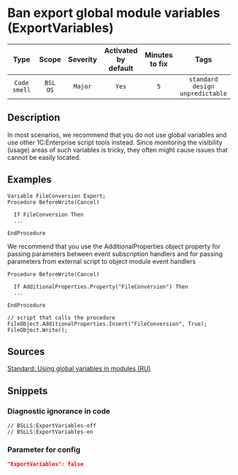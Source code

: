 # Ban export global module variables (ExportVariables)

|     Type     |        Scope        | Severity |    Activated<br>by default    |    Minutes<br>to fix    |                         Tags                          |
|:------------:|:-------------------:|:--------:|:-----------------------------:|:-----------------------:|:-----------------------------------------------------:|
| `Code smell` |    `BSL`<br>`OS`    | `Major`  |             `Yes`             |           `5`           |       `standard`<br>`design`<br>`unpredictable`       |

<!-- Блоки выше заполняются автоматически, не трогать -->
## Description

In most scenarios, we recommend that you do not use global variables and use other 1C:Enterprise script tools instead. Since monitoring the visibility (usage) areas of such variables is tricky, they often might cause issues that cannot be easily located.

## Examples
<!-- В данном разделе приводятся примеры, на которые диагностика срабатывает, а также можно привести пример, как можно исправить ситуацию -->

```bsl
Variable FileConversion Export;
Procedure BeforeWrite(Cancel)

  If FileConversion Then
  ...

EndProcedure

```

We recommend that you use the AdditionalProperties object property for passing parameters between event subscription handlers and for passing parameters from external script to object module event handlers

```bsl
Procedure BeforeWrite(Cancel)

  If AdditionalProperties.Property("FileConversion") Then 
  ...

EndProcedure

// script that calls the procedure
FileObject.AdditionalProperties.Insert("FileConversion", True);
FileObject.Write();
```

## Sources
<!-- Необходимо указывать ссылки на все источники, из которых почерпнута информация для создания диагностики -->
<!-- Примеры источников -->

[Standard: Using global variables in modules (RU)](https://its.1c.ru/db/v8std#content:639:hdoc)

## Snippets

<!-- Блоки ниже заполняются автоматически, не трогать -->
### Diagnostic ignorance in code

```bsl
// BSLLS:ExportVariables-off
// BSLLS:ExportVariables-on
```

### Parameter for config

```json
"ExportVariables": false
```

